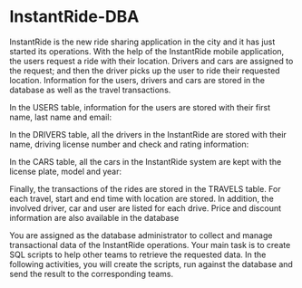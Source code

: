 # InstantRide-DBA

InstantRide is the new ride sharing application in the city and it has just started its operations. With the help of the InstantRide mobile application, the users request a ride with their location. Drivers and cars are assigned to the request; and then the driver picks up the user to ride their requested location. Information for the users, drivers and cars are stored in the database as well as the travel transactions.

In the USERS table, information for the users are stored with their first name, last name and email:

In the DRIVERS table, all the drivers in the InstantRide are stored with their name, driving license number and check and rating information:

In the CARS table, all the cars in the InstantRide system are kept with the license plate, model and year:

Finally, the transactions of the rides are stored in the TRAVELS table. For each travel, start and end time with location are stored. In addition, the involved driver, car and user are listed for each drive. Price and discount information are also available in the database

You are assigned as the database administrator to collect and manage transactional data of the InstantRide operations. Your main task is to create SQL scripts to help other teams to retrieve the requested data. In the following activities, you will create the scripts, run against the database and send the result to the corresponding teams.
